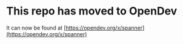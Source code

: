 # This repo has moved to OpenDev

It can now be found at [https://opendev.org/x/spanner](https://opendev.org/x/spanner)
